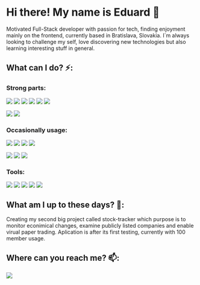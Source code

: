 # Hi there! My name is Eduard 👋

Motivated Full-Stack developer with passion for tech, finding enjoyment mainly on the frontend, currently based in Bratislava, Slovakia. I`m always looking to challenge my self, love discovering new technologies but also learning interesting stuff in general.

## What can I do? ⚡:

### Strong parts:
<img src="https://img.shields.io/badge/Angular-DD0031?style=for-the-badge&logo=angular&logoColor=white" /> <img src="https://img.shields.io/badge/rxjs-%23B7178C.svg?style=for-the-badge&logo=reactivex&logoColor=white" /> <img src="https://img.shields.io/badge/TypeScript-007ACC?style=for-the-badge&logo=typescript&logoColor=white" /> <img src="https://img.shields.io/badge/nestjs-%23E0234E.svg?style=for-the-badge&logo=nestjs&logoColor=white" />
<img src="https://img.shields.io/badge/Apollo%20GraphQL-311C87?&style=for-the-badge&logo=Apollo%20GraphQL&logoColor=white" />  <img src="https://img.shields.io/badge/Redux-593D88?style=for-the-badge&logo=redux&logoColor=white" />

<img src="https://img.shields.io/badge/Tailwind_CSS-38B2AC?style=for-the-badge&logo=tailwind-css&logoColor=white" />   <img src="https://img.shields.io/badge/firebase-ffca28?style=for-the-badge&logo=firebase&logoColor=black" />

### Occasionally usage:
<img src="https://img.shields.io/badge/Ionic-3880FF?style=for-the-badge&logo=ionic&logoColor=white" /> <img src="https://img.shields.io/badge/Node.js-339933?style=for-the-badge&logo=nodedotjs&logoColor=white" /> <img src="https://img.shields.io/badge/Python-FFD43B?style=for-the-badge&logo=python&logoColor=darkgreen" /> <img src="https://img.shields.io/badge/JavaScript-F7DF1E?style=for-the-badge&logo=javascript&logoColor=black" /> 

<img src="https://img.shields.io/badge/Express.js-000000?style=for-the-badge&logo=express&logoColor=white" />  <img src="https://img.shields.io/badge/PostgreSQL-316192?style=for-the-badge&logo=postgresql&logoColor=white" /> <img src="https://img.shields.io/badge/MongoDB-4EA94B?style=for-the-badge&logo=mongodb&logoColor=white" />

### Tools:
 <img src="	https://img.shields.io/badge/Insomnia-5849be?style=for-the-badge&logo=Insomnia&logoColor=white" /> <img src="https://img.shields.io/badge/GraphQl-E10098?style=for-the-badge&logo=graphql&logoColor=white" />  <img src="https://img.shields.io/badge/Material%20UI-007FFF?style=for-the-badge&logo=mui&logoColor=white" />  <img src="https://img.shields.io/badge/eslint-3A33D1?style=for-the-badge&logo=eslint&logoColor=white" /> <img src="https://img.shields.io/badge/prettier-1A2C34?style=for-the-badge&logo=prettier&logoColor=F7BA3E" />


## What am I up to these days? 🔭:

Creating my second big project called stock-tracker which purpose is to monitor econimical changes, examine publicly listed companies and enable virual paper trading. Aplication is after its first testing, currently with 100 member usage.

## Where can you reach me? 📫:
<a href="https://www.linkedin.com/in/eduard-krivanek-714760148/">  <img src="https://img.shields.io/badge/LinkedIn-0077B5?style=for-the-badge&logo=linkedin&logoColor=white" />
</a>


